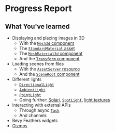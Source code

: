# Progress Report

## What You've learned

- Displaying and placing images in 3D
  - With the [`Mesh3d` component](https://docs.rs/bevy/0.17.2/bevy/mesh/struct.Mesh3d.html)
  - The [`StandardMaterial` asset](https://docs.rs/bevy/0.17.2/bevy/pbr/struct.StandardMaterial.html)
  - The [`MeshMaterial3d` component](https://docs.rs/bevy/0.17.2/bevy/pbr/struct.MeshMaterial3d.html)
  - And the [`Transform` component](https://docs.rs/bevy/0.17.2/bevy/prelude/struct.Transform.html)
- Loading scenes from files
  - With the [`AssetServer` resource](https://docs.rs/bevy/0.17.2/bevy/asset/struct.AssetServer.html)
  - And the [`SceneRoot` component](https://docs.rs/bevy/0.17.2/bevy/prelude/struct.SceneRoot.html)
- Different lights
  - [`DirectionalLight`](https://docs.rs/bevy/0.17.2/bevy/light/struct.DirectionalLight.html)
  - [`AmbientLight`](https://docs.rs/bevy/0.17.2/bevy/light/struct.AmbientLight.html)
  - [`PointLight`](https://docs.rs/bevy/0.17.2/bevy/light/struct.PointLight.html)
  - Going further: [Solari](https://bevy.org/news/bevy-0-17/#bevy-solari-raytraced-lighting-experimental), [`SpotLight`](https://docs.rs/bevy/0.17.2/bevy/light/struct.SpotLight.html), [light textures](https://bevy.org/news/bevy-0-17/#light-textures)
- Interacting with external APIs
  - Through async [`Task`](https://docs.rs/bevy/0.17.2/bevy/tasks/struct.Task.html)
  - And channels
- Bevy Feathers widgets
- [Gizmos](https://bevy.org/examples/gizmos/3d-gizmos/)
